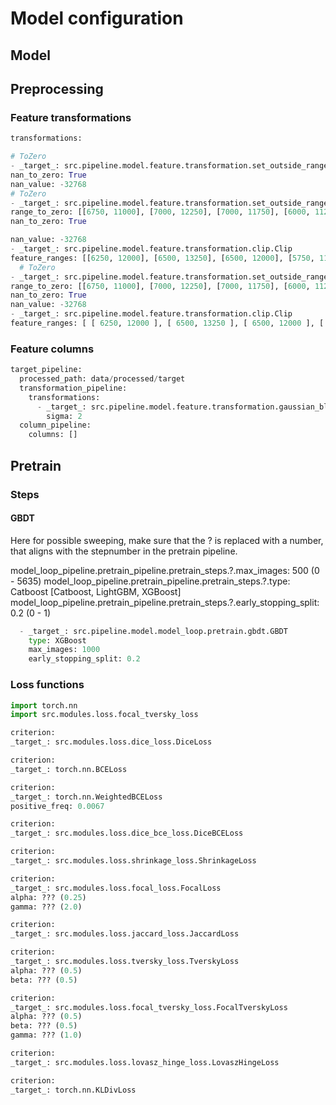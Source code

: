 
# Model configuration

## Model

## Preprocessing

### Feature transformations

```python
transformations:

# ToZero
- _target_: src.pipeline.model.feature.transformation.set_outside_range.SetOutsideRange
nan_to_zero: True
nan_value: -32768
# ToZero
- _target_: src.pipeline.model.feature.transformation.set_outside_range.SetOutsideRange
range_to_zero: [[6750, 11000], [7000, 12250], [7000, 11750], [6000, 11250], [6750, 12000], [0.1, 1.1], [-1, 5]]  # [SWIR, NIR, RED, GREEN, BLUE, CLOUD, ELEVATION]
nan_to_zero: True

nan_value: -32768
- _target_: src.pipeline.model.feature.transformation.clip.Clip
feature_ranges: [[6250, 12000], [6500, 13250], [6500, 12000], [5750, 11250], [6500, 12000], [0, 1], [0, 5]]  # [SWIR, NIR, RED, GREEN, BLUE, CLOUD, ELEVATION]
  # ToZero
- _target_: src.pipeline.model.feature.transformation.set_outside_range.SetOutsideRange
range_to_zero: [[6750, 11000], [7000, 12250], [7000, 11750], [6000, 11250], [6750, 12000], [0.1,1.1], [-1, 5]]  #[SWIR, NIR, RED, GREEN, BLUE, CLOUD, ELEVATION]
nan_to_zero: True
nan_value: -32768
- _target_: src.pipeline.model.feature.transformation.clip.Clip
feature_ranges: [ [ 6250, 12000 ], [ 6500, 13250 ], [ 6500, 12000 ], [ 5750, 11250 ], [ 6500, 12000 ], [ 0, 1 ], [ 0, 5 ] ]  #[SWIR, NIR, RED, GREEN, BLUE, CLOUD, ELEVATION]

```

### Feature columns

```python
target_pipeline:
  processed_path: data/processed/target
  transformation_pipeline:
    transformations:
      - _target_: src.pipeline.model.feature.transformation.gaussian_blur.GaussianBlur
        sigma: 2
  column_pipeline:
    columns: []
```

## Pretrain

### Steps

#### GBDT

Here for possible sweeping, make sure that the ? is replaced with a number, that aligns with the stepnumber in the pretrain pipeline.

model_loop_pipeline.pretrain_pipeline.pretrain_steps.?.max_images: 500 (0 - 5635)
model_loop_pipeline.pretrain_pipeline.pretrain_steps.?.type: Catboost [Catboost, LightGBM, XGBoost]
model_loop_pipeline.pretrain_pipeline.pretrain_steps.?.early_stopping_split: 0.2 (0 - 1)

```python
  - _target_: src.pipeline.model.model_loop.pretrain.gbdt.GBDT
    type: XGBoost
    max_images: 1000
    early_stopping_split: 0.2
```

### Loss functions

```python
import torch.nn
import src.modules.loss.focal_tversky_loss

criterion:
_target_: src.modules.loss.dice_loss.DiceLoss

criterion:
_target_: torch.nn.BCELoss

criterion:
_target_: torch.nn.WeightedBCELoss
positive_freq: 0.0067

criterion:
_target_: src.modules.loss.dice_bce_loss.DiceBCELoss

criterion:
_target_: src.modules.loss.shrinkage_loss.ShrinkageLoss

criterion:
_target_: src.modules.loss.focal_loss.FocalLoss
alpha: ??? (0.25)
gamma: ??? (2.0)

criterion:
_target_: src.modules.loss.jaccard_loss.JaccardLoss

criterion:
_target_: src.modules.loss.tversky_loss.TverskyLoss
alpha: ??? (0.5)
beta: ??? (0.5)

criterion:
_target_: src.modules.loss.focal_tversky_loss.FocalTverskyLoss
alpha: ??? (0.5)
beta: ??? (0.5)
gamma: ??? (1.0)

criterion:
_target_: src.modules.loss.lovasz_hinge_loss.LovaszHingeLoss

criterion:
_target_: torch.nn.KLDivLoss


```
